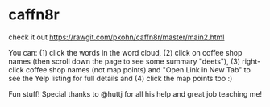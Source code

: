 # caffn8r

check it out https://rawgit.com/pkohn/caffn8r/master/main2.html

You can: (1) click the words in the word cloud, (2) click on coffee shop names (then scroll down the page to see some summary "deets"), (3) right-click coffee shop names (not map points) and "Open Link in New Tab" to see the Yelp listing for full details and (4) click the map points too :)

Fun stuff! Special thanks to @huttj for all his help and great job teaching me!

